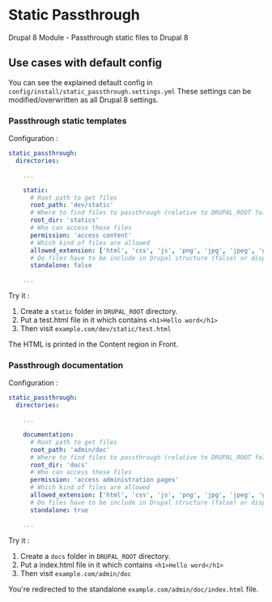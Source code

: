 # Static Passthrough

Drupal 8 Module - Passthrough static files to Drupal 8

## Use cases with default config

You can see the explained default config in `config/install/static_passthrough.settings.yml`
These settings can be modified/overwritten as all Drupal 8 settings.

### Passthrough static templates

Configuration :

```yml
static_passthrough:
  directories:

    ...

    static:
      # Root path to get files
      root_path: 'dev/static'
      # Where to find files to passthrough (relative to DRUPAL_ROOT folder)
      root_dir: 'statics'
      # Who can access these files
      permission: 'access content'
      # Which kind of files are allowed
      allowed_extension: ['html', 'css', 'js', 'png', 'jpg', 'jpeg', 'gif', 'ico', 'ttf', 'otf', 'woff', 'woff2', 'eot' ]
      # Do files have to be include in Drupal structure (false) or displayed alone (true)
      standalone: false

    ...

```

Try it :

1. Create a `static` folder in `DRUPAL_ROOT` directory.
2. Put a test.html file in it which contains `<h1>Hello word</h1>`
3. Then visit `example.com/dev/static/test.html`

The HTML is printed in the Content region in Front.

### Passthrough documentation

Configuration :

```yml
static_passthrough:
  directories:

    ...

    documentation:
      # Root path to get files
      root_path: 'admin/doc'
      # Where to find files to passthrough (relative to DRUPAL_ROOT folder)
      root_dir: 'docs'
      # Who can access these files
      permission: 'access administration pages'
      # Which kind of files are allowed
      allowed_extension: ['html', 'css', 'js', 'png', 'jpg', 'jpeg', 'gif', 'ico', 'ttf', 'otf', 'woff', 'woff2', 'eot' ]
      # Do files have to be include in Drupal structure (false) or displayed alone (true)
      standalone: true

    ...

```

Try it :

1. Create a `docs` folder in `DRUPAL_ROOT` directory.
2. Put a index.html file in it which contains `<h1>Hello word</h1>`
3. Then visit `example.com/admin/doc`

You're redirected to the standalone `example.com/admin/doc/index.html` file.

